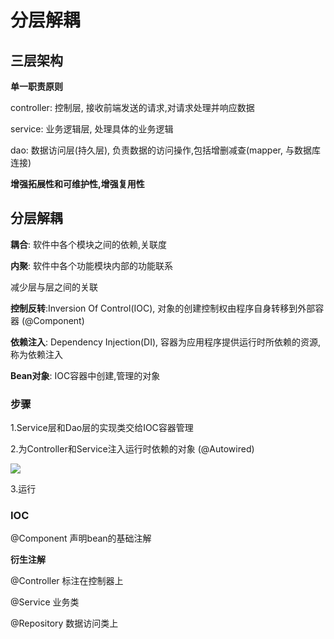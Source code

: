 # 分层解耦

## 三层架构

**单一职责原则**

controller: 控制层, 接收前端发送的请求,对请求处理并响应数据

service: 业务逻辑层, 处理具体的业务逻辑

dao: 数据访问层(持久层), 负责数据的访问操作,包括增删减查(mapper, 与数据库连接)

**增强拓展性和可维护性,增强复用性**



## 分层解耦

**耦合**: 软件中各个模块之间的依赖,关联度

**内聚**: 软件中各个功能模块内部的功能联系

减少层与层之间的关联



**控制反转**:Inversion Of Control(IOC),  对象的创建控制权由程序自身转移到外部容器  (@Component)

**依赖注入**: Dependency Injection(DI), 容器为应用程序提供运行时所依赖的资源, 称为依赖注入

**Bean对象**: IOC容器中创建,管理的对象



### 步骤

1.Service层和Dao层的实现类交给IOC容器管理

2.为Controller和Service注入运行时依赖的对象  (@Autowired)

![](C:\Users\冯\Desktop\凌睿(图片勿移)\依赖注入.jpg)

3.运行

### IOC

@Component 声明bean的基础注解

**衍生注解**

@Controller 标注在控制器上

@Service 业务类

@Repository 数据访问类上